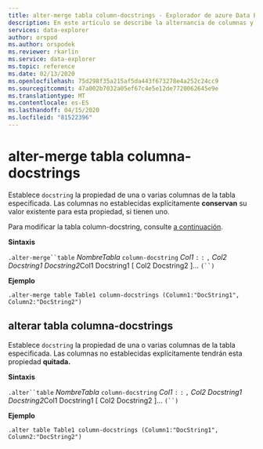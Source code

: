 ```yaml
---
title: alter-merge tabla column-docstrings - Explorador de azure Data Explorer ? Microsoft Docs
description: En este artículo se describe la alternancia de columnas y docstrings de la tabla de combinación de alter en El Explorador de datos de Azure.
services: data-explorer
author: orspod
ms.author: orspodek
ms.reviewer: rkarlin
ms.service: data-explorer
ms.topic: reference
ms.date: 02/13/2020
ms.openlocfilehash: 75d298f35a215af5da443f673278e4a252c24cc9
ms.sourcegitcommit: 47a002b7032a05ef67c4e5e12de7720062645e9e
ms.translationtype: MT
ms.contentlocale: es-ES
ms.lasthandoff: 04/15/2020
ms.locfileid: "81522396"
---
```

# <a name="alter-merge-table-column-docstrings"></a>alter-merge tabla columna-docstrings

Establece `docstring` la propiedad de una o varias columnas de la tabla especificada. Las columnas no establecidas explícitamente **conservan** su valor existente para esta propiedad, si tienen uno.

Para modificar la tabla column-docstring, consulte [a continuación](#alter-table-column-docstrings).

**Sintaxis**

`.alter-merge``table` *NombreTabla* `column-docstring` *Col1* `:` `:` `,` *Col2* *Docstring1* *Docstring2*Col1 Docstring1 [ Col2 Docstring2 ]... `(``)`

**Ejemplo** 

```
.alter-merge table Table1 column-docstrings (Column1:"DocString1", Column2:"DocString2")
```

## <a name="alter-table-column-docstrings"></a>alterar tabla columna-docstrings

Establece `docstring` la propiedad de una o varias columnas de la tabla especificada. Las columnas no establecidas explícitamente tendrán esta propiedad **quitada.**

**Sintaxis**

`.alter``table` *NombreTabla* `column-docstring` *Col1* `:` `:` `,` *Col2* *Docstring1* *Docstring2*Col1 Docstring1 [ Col2 Docstring2 ]... `(``)`

**Ejemplo** 

```
.alter table Table1 column-docstrings (Column1:"DocString1", Column2:"DocString2")
```
